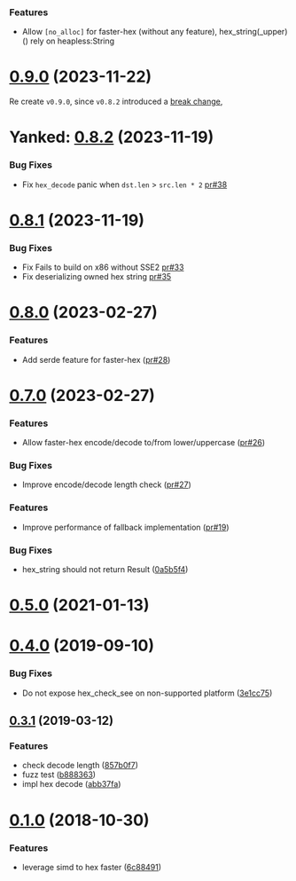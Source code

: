 ### Features

* Allow `[no_alloc]` for faster-hex (without any feature), hex_string(_upper)() rely on heapless:String

# [0.9.0](https://github.com/nervosnetwork/faster-hex/compare/v0.9.0..v0.8.2) (2023-11-22)
Re create `v0.9.0`, since `v0.8.2` introduced a [break change](https://github.com/nervosnetwork/faster-hex/issues/43#issuecomment-1822551961), 

# Yanked: [0.8.2](https://github.com/nervosnetwork/faster-hex/compare/v0.8.1...v0.8.2) (2023-11-19)

### Bug Fixes

* Fix `hex_decode` panic when `dst.len` > `src.len * 2` [pr#38](https://github.com/nervosnetwork/faster-hex/pull/38)

# [0.8.1](https://github.com/nervosnetwork/faster-hex/compare/v0.8.0...v0.8.1) (2023-11-19)

### Bug Fixes

* Fix Fails to build on x86 without SSE2 [pr#33](https://github.com/nervosnetwork/faster-hex/pull/33)
* Fix deserializing owned hex string [pr#35](https://github.com/nervosnetwork/faster-hex/pull/35)

# [0.8.0](https://github.com/nervosnetwork/faster-hex/compare/v0.7.0...v0.8.0) (2023-02-27)

### Features

* Add serde feature for faster-hex ([pr#28](https://github.com/nervosnetwork/faster-hex/pull/28))

# [0.7.0](https://github.com/nervosnetwork/faster-hex/compare/v0.6.1...v0.7.0) (2023-02-27)

### Features

* Allow faster-hex encode/decode to/from lower/uppercase  ([pr#26](https://github.com/nervosnetwork/faster-hex/pull/26))
### Bug Fixes
* Improve encode/decode length check ([pr#27](https://github.com/nervosnetwork/faster-hex/pull/27))

### Features

* Improve performance of fallback implementation ([pr#19](https://github.com/nervosnetwork/faster-hex/pull/19))

### Bug Fixes

* hex_string should not return Result ([0a5b5f4](https://github.com/nervosnetwork/faster-hex/commit/0a5b5f4e60ba149b30991e322f2e474c63813d21))



# [0.5.0](https://github.com/nervosnetwork/faster-hex/compare/v0.4.1...v0.5.0) (2021-01-13)



# [0.4.0](https://github.com/nervosnetwork/faster-hex/compare/v0.3.1...v0.4.0) (2019-09-10)


### Bug Fixes

* Do not expose hex_check_see on non-supported platform ([3e1cc75](https://github.com/nervosnetwork/faster-hex/commit/3e1cc75c1352e604709f32162ca55bdb64544779))



## [0.3.1](https://github.com/nervosnetwork/faster-hex/compare/v0.1.0...v0.3.1) (2019-03-12)


### Features

* check decode length ([857b0f7](https://github.com/nervosnetwork/faster-hex/commit/857b0f7511ce3b33a315768972b155385f823d1e))
* fuzz test ([b888363](https://github.com/nervosnetwork/faster-hex/commit/b888363adb3e3734bce2a8e2b3469191cdf20f5d))
* impl hex decode ([abb37fa](https://github.com/nervosnetwork/faster-hex/commit/abb37fa99e2346059218a32d62d25ac4d28f1d91))



# [0.1.0](https://github.com/nervosnetwork/faster-hex/compare/6c884911ba875ba3ac15f02fbba094cd9efef49a...v0.1.0) (2018-10-30)


### Features

* leverage simd to hex faster ([6c88491](https://github.com/nervosnetwork/faster-hex/commit/6c884911ba875ba3ac15f02fbba094cd9efef49a))
